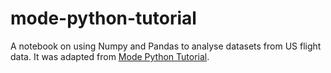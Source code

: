 # mode-python-tutorial
A notebook on using Numpy and Pandas to analyse datasets from US flight data. It was adapted from [Mode Python Tutorial](https://mode.com/python-tutorial/).

